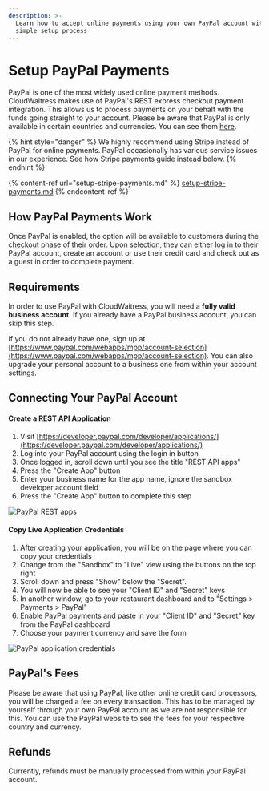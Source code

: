 ```yaml
---
description: >-
  Learn how to accept online payments using your own PayPal account with our
  simple setup process
---
```


# Setup PayPal Payments

PayPal is one of the most widely used online payment methods. CloudWaitress makes use of PayPal's REST express checkout payment integration. This allows us to process payments on your behalf with the funds going straight to your account. Please be aware that PayPal is only available in certain countries and currencies. You can see them [here](https://developer.paypal.com/docs/integration/direct/rest-api-payment-country-currency-support/).

{% hint style="danger" %}
We highly recommend using Stripe instead of PayPal for online payments. PayPal occasionally has various service issues in our experience. See how Stripe payments guide instead below.
{% endhint %}

{% content-ref url="setup-stripe-payments.md" %}
[setup-stripe-payments.md](setup-stripe-payments.md)
{% endcontent-ref %}

## How PayPal Payments Work

Once PayPal is enabled, the option will be available to customers during the checkout phase of their order. Upon selection, they can either log in to their PayPal account, create an account or use their credit card and check out as a guest in order to complete payment.

## Requirements

In order to use PayPal with CloudWaitress, you will need a **fully valid business account**. If you already have a PayPal business account, you can skip this step.

If you do not already have one, sign up at [https://www.paypal.com/webapps/mpp/account-selection](https://www.paypal.com/webapps/mpp/account-selection). You can also upgrade your personal account to a business one from within your account settings.

## Connecting Your PayPal Account

#### Create a REST API Application

1. Visit [https://developer.paypal.com/developer/applications/](https://developer.paypal.com/developer/applications/)
2. Log into your PayPal account using the login in button
3. Once logged in, scroll down until you see the title "REST API apps"
4. Press the "Create App" button
5. Enter your business name for the app name, ignore the sandbox developer account field
6. Press the "Create App" button to complete this step

![PayPal REST apps](https://storage.crisp.chat/users/helpdesk/website/e903fdb8557a9800/image\_141scma.png)

#### Copy Live Application Credentials

1. After creating your application, you will be on the page where you can copy your credentials
2. Change from the "Sandbox" to "Live" view using the buttons on the top right
3. Scroll down and press "Show" below the "Secret".
4. You will now be able to see your "Client ID" and "Secret" keys
5. In another window, go to your restaurant dashboard and to "Settings > Payments > PayPal"
6. Enable PayPal payments and paste in your "Client ID" and "Secret" key from the PayPal dashboard
7. Choose your payment currency and save the form

![PayPal application credentials](https://storage.crisp.chat/users/helpdesk/website/e903fdb8557a9800/image\_1g9uc8i.png)

## PayPal's Fees

Please be aware that using PayPal, like other online credit card processors, you will be charged a fee on every transaction. This has to be managed by yourself through your own PayPal account as we are not responsible for this. You can use the PayPal website to see the fees for your respective country and currency.

## Refunds

Currently, refunds must be manually processed from within your PayPal account.
